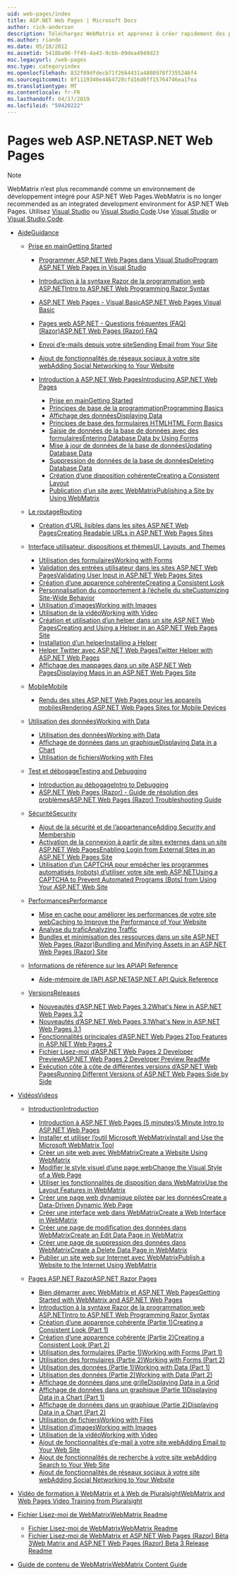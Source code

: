 ```yaml
---
uid: web-pages/index
title: ASP.NET Web Pages | Microsoft Docs
author: rick-anderson
description: Téléchargez WebMatrix et apprenez à créer rapidement des pages web dans une solution légère pour combiner du code serveur avec HTML.
ms.author: riande
ms.date: 05/18/2012
ms.assetid: 5418ba96-ff49-4a43-9cbb-09dea4949d23
msc.legacyurl: /web-pages
msc.type: categoryindex
ms.openlocfilehash: 832f89dfdecb71f2664431a4880978f7355246f4
ms.sourcegitcommit: 0f1119340e4464720cfd16d0ff15764746ea1fea
ms.translationtype: MT
ms.contentlocale: fr-FR
ms.lasthandoff: 04/17/2019
ms.locfileid: "59420222"
---
```

# <a name="aspnet-web-pages"></a><span data-ttu-id="36077-103">Pages web ASP.NET</span><span class="sxs-lookup"><span data-stu-id="36077-103">ASP.NET Web Pages</span></span>


> [!NOTE] 
> <span data-ttu-id="36077-104">WebMatrix n’est plus recommandé comme un environnement de développement intégré pour ASP.NET Web Pages.</span><span class="sxs-lookup"><span data-stu-id="36077-104">WebMatrix is no longer recommended as an integrated development environment for ASP.NET Web Pages.</span></span> <span data-ttu-id="36077-105">Utilisez [Visual Studio](xref:aspnet/web-pages/overview/getting-started/program-asp-net-web-pages-in-visual-studio) ou [Visual Studio Code](https://code.visualstudio.com/).</span><span class="sxs-lookup"><span data-stu-id="36077-105">Use [Visual Studio](xref:aspnet/web-pages/overview/getting-started/program-asp-net-web-pages-in-visual-studio) or [Visual Studio Code](https://code.visualstudio.com/).</span></span>

- [<span data-ttu-id="36077-106">Aide</span><span class="sxs-lookup"><span data-stu-id="36077-106">Guidance</span></span>](overview/index.md)

    - [<span data-ttu-id="36077-107">Prise en main</span><span class="sxs-lookup"><span data-stu-id="36077-107">Getting Started</span></span>](overview/getting-started/index.md)

        - [<span data-ttu-id="36077-108">Programmer ASP.NET Web Pages dans Visual Studio</span><span class="sxs-lookup"><span data-stu-id="36077-108">Program ASP.NET Web Pages in Visual Studio</span></span>](overview/getting-started/program-asp-net-web-pages-in-visual-studio.md)
        - [<span data-ttu-id="36077-109">Introduction à la syntaxe Razor de la programmation web ASP.NET</span><span class="sxs-lookup"><span data-stu-id="36077-109">Intro to ASP.NET Web Programming Razor Syntax</span></span>](overview/getting-started/introducing-razor-syntax-c.md)
        - [<span data-ttu-id="36077-110">ASP.NET Web Pages - Visual Basic</span><span class="sxs-lookup"><span data-stu-id="36077-110">ASP.NET Web Pages Visual Basic</span></span>](overview/getting-started/introducing-razor-syntax-vb.md)
        - [<span data-ttu-id="36077-111">Pages web ASP.NET - Questions fréquentes (FAQ) (Razor)</span><span class="sxs-lookup"><span data-stu-id="36077-111">ASP.NET Web Pages (Razor) FAQ</span></span>](overview/getting-started/aspnet-web-pages-razor-faq.md)
        - [<span data-ttu-id="36077-112">Envoi d’e-mails depuis votre site</span><span class="sxs-lookup"><span data-stu-id="36077-112">Sending Email from Your Site</span></span>](overview/getting-started/11-adding-email-to-your-web-site.md)
        - [<span data-ttu-id="36077-113">Ajout de fonctionnalités de réseaux sociaux à votre site web</span><span class="sxs-lookup"><span data-stu-id="36077-113">Adding Social Networking to Your Website</span></span>](overview/getting-started/13-adding-social-networking-to-your-web-site.md)
        - [<span data-ttu-id="36077-114">Introduction à ASP.NET Web Pages</span><span class="sxs-lookup"><span data-stu-id="36077-114">Introducing ASP.NET Web Pages</span></span>](overview/getting-started/introducing-aspnet-web-pages-2/index.md)

            - [<span data-ttu-id="36077-115">Prise en main</span><span class="sxs-lookup"><span data-stu-id="36077-115">Getting Started</span></span>](overview/getting-started/introducing-aspnet-web-pages-2/getting-started.md)
            - [<span data-ttu-id="36077-116">Principes de base de la programmation</span><span class="sxs-lookup"><span data-stu-id="36077-116">Programming Basics</span></span>](overview/getting-started/introducing-aspnet-web-pages-2/intro-to-web-pages-programming.md)
            - [<span data-ttu-id="36077-117">Affichage des données</span><span class="sxs-lookup"><span data-stu-id="36077-117">Displaying Data</span></span>](overview/getting-started/introducing-aspnet-web-pages-2/displaying-data.md)
            - [<span data-ttu-id="36077-118">Principes de base des formulaires HTML</span><span class="sxs-lookup"><span data-stu-id="36077-118">HTML Form Basics</span></span>](overview/getting-started/introducing-aspnet-web-pages-2/form-basics.md)
            - [<span data-ttu-id="36077-119">Saisie de données de la base de données avec des formulaires</span><span class="sxs-lookup"><span data-stu-id="36077-119">Entering Database Data by Using Forms</span></span>](overview/getting-started/introducing-aspnet-web-pages-2/entering-data.md)
            - [<span data-ttu-id="36077-120">Mise à jour de données de la base de données</span><span class="sxs-lookup"><span data-stu-id="36077-120">Updating Database Data</span></span>](overview/getting-started/introducing-aspnet-web-pages-2/updating-data.md)
            - [<span data-ttu-id="36077-121">Suppression de données de la base de données</span><span class="sxs-lookup"><span data-stu-id="36077-121">Deleting Database Data</span></span>](overview/getting-started/introducing-aspnet-web-pages-2/deleting-data.md)
            - [<span data-ttu-id="36077-122">Création d’une disposition cohérente</span><span class="sxs-lookup"><span data-stu-id="36077-122">Creating a Consistent Layout</span></span>](overview/getting-started/introducing-aspnet-web-pages-2/layouts.md)
            - [<span data-ttu-id="36077-123">Publication d’un site avec WebMatrix</span><span class="sxs-lookup"><span data-stu-id="36077-123">Publishing a Site by Using WebMatrix</span></span>](overview/getting-started/introducing-aspnet-web-pages-2/publishing.md)
    - [<span data-ttu-id="36077-124">Le routage</span><span class="sxs-lookup"><span data-stu-id="36077-124">Routing</span></span>](overview/routing/index.md)

        - [<span data-ttu-id="36077-125">Création d’URL lisibles dans les sites ASP.NET Web Pages</span><span class="sxs-lookup"><span data-stu-id="36077-125">Creating Readable URLs in ASP.NET Web Pages Sites</span></span>](overview/routing/creating-readable-urls-in-aspnet-web-pages-sites.md)
    - [<span data-ttu-id="36077-126">Interface utilisateur, dispositions et thèmes</span><span class="sxs-lookup"><span data-stu-id="36077-126">UI, Layouts, and Themes</span></span>](overview/ui-layouts-and-themes/index.md)

        - [<span data-ttu-id="36077-127">Utilisation des formulaires</span><span class="sxs-lookup"><span data-stu-id="36077-127">Working with Forms</span></span>](overview/ui-layouts-and-themes/4-working-with-forms.md)
        - [<span data-ttu-id="36077-128">Validation des entrées utilisateur dans les sites ASP.NET Web Pages</span><span class="sxs-lookup"><span data-stu-id="36077-128">Validating User Input in ASP.NET Web Pages Sites</span></span>](overview/ui-layouts-and-themes/validating-user-input-in-aspnet-web-pages-sites.md)
        - [<span data-ttu-id="36077-129">Création d’une apparence cohérente</span><span class="sxs-lookup"><span data-stu-id="36077-129">Creating a Consistent Look</span></span>](overview/ui-layouts-and-themes/3-creating-a-consistent-look.md)
        - [<span data-ttu-id="36077-130">Personnalisation du comportement à l’échelle du site</span><span class="sxs-lookup"><span data-stu-id="36077-130">Customizing Site-Wide Behavior</span></span>](overview/ui-layouts-and-themes/18-customizing-site-wide-behavior.md)
        - [<span data-ttu-id="36077-131">Utilisation d’images</span><span class="sxs-lookup"><span data-stu-id="36077-131">Working with Images</span></span>](overview/ui-layouts-and-themes/9-working-with-images.md)
        - [<span data-ttu-id="36077-132">Utilisation de la vidéo</span><span class="sxs-lookup"><span data-stu-id="36077-132">Working with Video</span></span>](overview/ui-layouts-and-themes/10-working-with-video.md)
        - [<span data-ttu-id="36077-133">Création et utilisation d’un helper dans un site ASP.NET Web Pages</span><span class="sxs-lookup"><span data-stu-id="36077-133">Creating and Using a Helper in an ASP.NET Web Pages Site</span></span>](overview/ui-layouts-and-themes/creating-and-using-a-helper-in-an-aspnet-web-pages-site.md)
        - [<span data-ttu-id="36077-134">Installation d’un helper</span><span class="sxs-lookup"><span data-stu-id="36077-134">Installing a Helper</span></span>](overview/ui-layouts-and-themes/installing-helpers.md)
        - [<span data-ttu-id="36077-135">Helper Twitter avec ASP.NET Web Pages</span><span class="sxs-lookup"><span data-stu-id="36077-135">Twitter Helper with ASP.NET Web Pages</span></span>](overview/ui-layouts-and-themes/twitter-helper.md)
        - [<span data-ttu-id="36077-136">Affichage des mappages dans un site ASP.NET Web Pages</span><span class="sxs-lookup"><span data-stu-id="36077-136">Displaying Maps in an ASP.NET Web Pages Site</span></span>](overview/ui-layouts-and-themes/displaying-maps-in-an-aspnet-web-pages-site.md)
    - [<span data-ttu-id="36077-137">Mobile</span><span class="sxs-lookup"><span data-stu-id="36077-137">Mobile</span></span>](overview/mobile/index.md)

        - [<span data-ttu-id="36077-138">Rendu des sites ASP.NET Web Pages pour les appareils mobiles</span><span class="sxs-lookup"><span data-stu-id="36077-138">Rendering ASP.NET Web Pages Sites for Mobile Devices</span></span>](overview/mobile/rendering-aspnet-web-pages-sites-for-mobile-devices.md)
    - [<span data-ttu-id="36077-139">Utilisation des données</span><span class="sxs-lookup"><span data-stu-id="36077-139">Working with Data</span></span>](overview/data/index.md)

        - [<span data-ttu-id="36077-140">Utilisation des données</span><span class="sxs-lookup"><span data-stu-id="36077-140">Working with Data</span></span>](overview/data/5-working-with-data.md)
        - [<span data-ttu-id="36077-141">Affichage de données dans un graphique</span><span class="sxs-lookup"><span data-stu-id="36077-141">Displaying Data in a Chart</span></span>](overview/data/7-displaying-data-in-a-chart.md)
        - [<span data-ttu-id="36077-142">Utilisation de fichiers</span><span class="sxs-lookup"><span data-stu-id="36077-142">Working with Files</span></span>](overview/data/working-with-files.md)
    - [<span data-ttu-id="36077-143">Test et débogage</span><span class="sxs-lookup"><span data-stu-id="36077-143">Testing and Debugging</span></span>](overview/testing-and-debugging/index.md)

        - [<span data-ttu-id="36077-144">Introduction au débogage</span><span class="sxs-lookup"><span data-stu-id="36077-144">Intro to Debugging</span></span>](overview/testing-and-debugging/introduction-to-debugging.md)
        - [<span data-ttu-id="36077-145">ASP.NET Web Pages (Razor) - Guide de résolution des problèmes</span><span class="sxs-lookup"><span data-stu-id="36077-145">ASP.NET Web Pages (Razor) Troubleshooting Guide</span></span>](overview/testing-and-debugging/aspnet-web-pages-razor-troubleshooting-guide.md)
    - [<span data-ttu-id="36077-146">Sécurité</span><span class="sxs-lookup"><span data-stu-id="36077-146">Security</span></span>](overview/security/index.md)

        - [<span data-ttu-id="36077-147">Ajout de la sécurité et de l’appartenance</span><span class="sxs-lookup"><span data-stu-id="36077-147">Adding Security and Membership</span></span>](overview/security/16-adding-security-and-membership.md)
        - [<span data-ttu-id="36077-148">Activation de la connexion à partir de sites externes dans un site ASP.NET Web Pages</span><span class="sxs-lookup"><span data-stu-id="36077-148">Enabling Login from External Sites in an ASP.NET Web Pages Site</span></span>](overview/security/enabling-login-from-external-sites-in-an-aspnet-web-pages-site.md)
        - [<span data-ttu-id="36077-149">Utilisation d’un CAPTCHA pour empêcher les programmes automatisés (robots) d’utiliser votre site web ASP.NET</span><span class="sxs-lookup"><span data-stu-id="36077-149">Using a CAPTCHA to Prevent Automated Programs (Bots) from Using Your ASP.NET Web Site</span></span>](overview/security/using-a-catpcha-to-prevent-automated-programs-bots-from-using-your-aspnet-web-site.md)
    - [<span data-ttu-id="36077-150">Performances</span><span class="sxs-lookup"><span data-stu-id="36077-150">Performance</span></span>](overview/performance-and-traffic/index.md)

        - [<span data-ttu-id="36077-151">Mise en cache pour améliorer les performances de votre site web</span><span class="sxs-lookup"><span data-stu-id="36077-151">Caching to Improve the Performance of Your Website</span></span>](overview/performance-and-traffic/15-caching-to-improve-the-performance-of-your-website.md)
        - [<span data-ttu-id="36077-152">Analyse du trafic</span><span class="sxs-lookup"><span data-stu-id="36077-152">Analyzing Traffic</span></span>](overview/performance-and-traffic/14-analyzing-traffic.md)
        - [<span data-ttu-id="36077-153">Bundles et minimisation des ressources dans un site ASP.NET Web Pages (Razor)</span><span class="sxs-lookup"><span data-stu-id="36077-153">Bundling and Minifying Assets in an ASP.NET Web Pages (Razor) Site</span></span>](overview/performance-and-traffic/bundling-and-minifying-assets-in-an-aspnet-web-pages-razor-site.md)
    - [<span data-ttu-id="36077-154">Informations de référence sur les API</span><span class="sxs-lookup"><span data-stu-id="36077-154">API Reference</span></span>](overview/api-reference/index.md)

        - [<span data-ttu-id="36077-155">Aide-mémoire de l’API ASP.NET</span><span class="sxs-lookup"><span data-stu-id="36077-155">ASP.NET API Quick Reference</span></span>](overview/api-reference/asp-net-web-pages-api-reference.md)
    - [<span data-ttu-id="36077-156">Versions</span><span class="sxs-lookup"><span data-stu-id="36077-156">Releases</span></span>](overview/releases/index.md)

        - [<span data-ttu-id="36077-157">Nouveautés d’ASP.NET Web Pages 3.2</span><span class="sxs-lookup"><span data-stu-id="36077-157">What's New in ASP.NET Web Pages 3.2</span></span>](overview/releases/whats-new-in-aspnet-web-pages-32.md)
        - [<span data-ttu-id="36077-158">Nouveautés d’ASP.NET Web Pages 3.1</span><span class="sxs-lookup"><span data-stu-id="36077-158">What's New in ASP.NET Web Pages 3.1</span></span>](overview/releases/whats-new-aspnet-web-pages-31.md)
        - [<span data-ttu-id="36077-159">Fonctionnalités principales d’ASP.NET Web Pages 2</span><span class="sxs-lookup"><span data-stu-id="36077-159">Top Features in ASP.NET Web Pages 2</span></span>](overview/releases/top-features-in-web-pages-2.md)
        - [<span data-ttu-id="36077-160">Fichier Lisez-moi d’ASP.NET Web Pages 2 Developer Preview</span><span class="sxs-lookup"><span data-stu-id="36077-160">ASP.NET Web Pages 2 Developer Preview ReadMe</span></span>](overview/releases/aspnet-web-pages-2-developer-preview-readme.md)
        - [<span data-ttu-id="36077-161">Exécution côte à côte de différentes versions d’ASP.NET Web Pages</span><span class="sxs-lookup"><span data-stu-id="36077-161">Running Different Versions of ASP.NET Web Pages Side by Side</span></span>](overview/releases/running-v1-and-v2-sites-side-by-side.md)
- [<span data-ttu-id="36077-162">Vidéos</span><span class="sxs-lookup"><span data-stu-id="36077-162">Videos</span></span>](videos/index.md)

    - [<span data-ttu-id="36077-163">Introduction</span><span class="sxs-lookup"><span data-stu-id="36077-163">Introduction</span></span>](videos/introduction/index.md)

        - [<span data-ttu-id="36077-164">Introduction à ASP.NET Web Pages (5 minutes)</span><span class="sxs-lookup"><span data-stu-id="36077-164">5 Minute Intro to ASP.NET Web Pages</span></span>](videos/introduction/5-minute-introduction-to-aspnet-web-pages.md)
        - [<span data-ttu-id="36077-165">Installer et utiliser l’outil Microsoft WebMatrix</span><span class="sxs-lookup"><span data-stu-id="36077-165">Install and Use the Microsoft WebMatrix Tool</span></span>](videos/introduction/install-and-use-the-microsoft-webmatrix-tool.md)
        - [<span data-ttu-id="36077-166">Créer un site web avec WebMatrix</span><span class="sxs-lookup"><span data-stu-id="36077-166">Create a Website Using WebMatrix</span></span>](videos/introduction/create-a-website-using-webmatrix.md)
        - [<span data-ttu-id="36077-167">Modifier le style visuel d’une page web</span><span class="sxs-lookup"><span data-stu-id="36077-167">Change the Visual Style of a Web Page</span></span>](videos/introduction/change-the-visual-style-of-a-web-page.md)
        - [<span data-ttu-id="36077-168">Utiliser les fonctionnalités de disposition dans WebMatrix</span><span class="sxs-lookup"><span data-stu-id="36077-168">Use the Layout Features in WebMatrix</span></span>](videos/introduction/use-the-layout-features-in-webmatrix.md)
        - [<span data-ttu-id="36077-169">Créer une page web dynamique pilotée par les données</span><span class="sxs-lookup"><span data-stu-id="36077-169">Create a Data-Driven Dynamic Web Page</span></span>](videos/introduction/create-a-data-driven-dynamic-web-page.md)
        - [<span data-ttu-id="36077-170">Créer une interface web dans WebMatrix</span><span class="sxs-lookup"><span data-stu-id="36077-170">Create a Web Interface in WebMatrix</span></span>](videos/introduction/create-a-web-interface-in-webmatrix.md)
        - [<span data-ttu-id="36077-171">Créer une page de modification des données dans WebMatrix</span><span class="sxs-lookup"><span data-stu-id="36077-171">Create an Edit Data Page in WebMatrix</span></span>](videos/introduction/create-an-edit-data-page-in-webmatrix.md)
        - [<span data-ttu-id="36077-172">Créer une page de suppression des données dans WebMatrix</span><span class="sxs-lookup"><span data-stu-id="36077-172">Create a Delete Data Page in WebMatrix</span></span>](videos/introduction/create-a-delete-data-page-in-webmatrix.md)
        - [<span data-ttu-id="36077-173">Publier un site web sur Internet avec WebMatrix</span><span class="sxs-lookup"><span data-stu-id="36077-173">Publish a Website to the Internet Using WebMatrix</span></span>](videos/introduction/publish-a-website-to-the-internet-using-webmatrix.md)
    - [<span data-ttu-id="36077-174">Pages ASP.NET Razor</span><span class="sxs-lookup"><span data-stu-id="36077-174">ASP.NET Razor Pages</span></span>](videos/aspnet-razor-pages/index.md)

        - [<span data-ttu-id="36077-175">Bien démarrer avec WebMatrix et ASP.NET Web Pages</span><span class="sxs-lookup"><span data-stu-id="36077-175">Getting Started with WebMatrix and ASP.NET Web Pages</span></span>](videos/aspnet-razor-pages/getting-started-with-webmatrix-and-aspnet-web-pages.md)
        - [<span data-ttu-id="36077-176">Introduction à la syntaxe Razor de la programmation web ASP.NET</span><span class="sxs-lookup"><span data-stu-id="36077-176">Intro to ASP.NET Web Programming Razor Syntax</span></span>](videos/aspnet-razor-pages/introduction-to-aspnet-web-programming-using-the-razor-syntax.md)
        - [<span data-ttu-id="36077-177">Création d’une apparence cohérente (Partie 1)</span><span class="sxs-lookup"><span data-stu-id="36077-177">Creating a Consistent Look (Part 1)</span></span>](videos/aspnet-razor-pages/creating-a-consistent-look-part-1.md)
        - [<span data-ttu-id="36077-178">Création d’une apparence cohérente (Partie 2)</span><span class="sxs-lookup"><span data-stu-id="36077-178">Creating a Consistent Look (Part 2)</span></span>](videos/aspnet-razor-pages/creating-a-consistent-look-part-2.md)
        - [<span data-ttu-id="36077-179">Utilisation des formulaires (Partie 1)</span><span class="sxs-lookup"><span data-stu-id="36077-179">Working with Forms (Part 1)</span></span>](videos/aspnet-razor-pages/working-with-forms-part-1.md)
        - [<span data-ttu-id="36077-180">Utilisation des formulaires (Partie 2)</span><span class="sxs-lookup"><span data-stu-id="36077-180">Working with Forms (Part 2)</span></span>](videos/aspnet-razor-pages/working-with-forms-part-2.md)
        - [<span data-ttu-id="36077-181">Utilisation des données (Partie 1)</span><span class="sxs-lookup"><span data-stu-id="36077-181">Working with Data (Part 1)</span></span>](videos/aspnet-razor-pages/working-with-data-part-1.md)
        - [<span data-ttu-id="36077-182">Utilisation des données (Partie 2)</span><span class="sxs-lookup"><span data-stu-id="36077-182">Working with Data (Part 2)</span></span>](videos/aspnet-razor-pages/working-with-data-part-2.md)
        - [<span data-ttu-id="36077-183">Affichage de données dans une grille</span><span class="sxs-lookup"><span data-stu-id="36077-183">Displaying Data in a Grid</span></span>](videos/aspnet-razor-pages/displaying-data-in-a-grid.md)
        - [<span data-ttu-id="36077-184">Affichage de données dans un graphique (Partie 1)</span><span class="sxs-lookup"><span data-stu-id="36077-184">Displaying Data in a Chart (Part 1)</span></span>](videos/aspnet-razor-pages/displaying-data-in-a-chart-part-1.md)
        - [<span data-ttu-id="36077-185">Affichage de données dans un graphique (Partie 2)</span><span class="sxs-lookup"><span data-stu-id="36077-185">Displaying Data in a Chart (Part 2)</span></span>](videos/aspnet-razor-pages/displaying-data-in-a-chart-part-2.md)
        - [<span data-ttu-id="36077-186">Utilisation de fichiers</span><span class="sxs-lookup"><span data-stu-id="36077-186">Working with Files</span></span>](videos/aspnet-razor-pages/working-with-files.md)
        - [<span data-ttu-id="36077-187">Utilisation d’images</span><span class="sxs-lookup"><span data-stu-id="36077-187">Working with Images</span></span>](videos/aspnet-razor-pages/working-with-images.md)
        - [<span data-ttu-id="36077-188">Utilisation de la vidéo</span><span class="sxs-lookup"><span data-stu-id="36077-188">Working with Video</span></span>](videos/aspnet-razor-pages/working-with-video.md)
        - [<span data-ttu-id="36077-189">Ajout de fonctionnalités d’e-mail à votre site web</span><span class="sxs-lookup"><span data-stu-id="36077-189">Adding Email to Your Web Site</span></span>](videos/aspnet-razor-pages/adding-email-to-your-web-site.md)
        - [<span data-ttu-id="36077-190">Ajout de fonctionnalités de recherche à votre site web</span><span class="sxs-lookup"><span data-stu-id="36077-190">Adding Search to Your Web Site</span></span>](videos/aspnet-razor-pages/adding-search-to-your-web-site.md)
        - [<span data-ttu-id="36077-191">Ajout de fonctionnalités de réseaux sociaux à votre site web</span><span class="sxs-lookup"><span data-stu-id="36077-191">Adding Social Networking to Your Website</span></span>](videos/aspnet-razor-pages/adding-social-networking-to-your-website.md)
- [<span data-ttu-id="36077-192">Vidéo de formation à WebMatrix et à Web de Pluralsight</span><span class="sxs-lookup"><span data-stu-id="36077-192">WebMatrix and Web Pages Video Training from Pluralsight</span></span>](pluralsight.md)
- [<span data-ttu-id="36077-193">Fichier Lisez-moi de WebMatrix</span><span class="sxs-lookup"><span data-stu-id="36077-193">WebMatrix Readme</span></span>](readme/index.md)

    - [<span data-ttu-id="36077-194">Fichier Lisez-moi de WebMatrix</span><span class="sxs-lookup"><span data-stu-id="36077-194">WebMatrix Readme</span></span>](readme/overview.md)
    - [<span data-ttu-id="36077-195">Fichier Lisez-moi de WebMatrix et ASP.NET Web Pages (Razor) Bêta 3</span><span class="sxs-lookup"><span data-stu-id="36077-195">Web Matrix and ASP.NET Web Pages (Razor) Beta 3 Release Readme</span></span>](readme/beta3.md)
- [<span data-ttu-id="36077-196">Guide de contenu de WebMatrix</span><span class="sxs-lookup"><span data-stu-id="36077-196">WebMatrix Content Guide</span></span>](content-guide.md)
